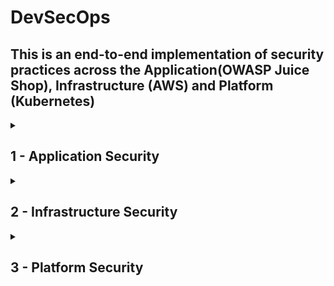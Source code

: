 # DevSecOps
## This is an end-to-end implementation of security practices across the Application(OWASP Juice Shop), Infrastructure (AWS) and Platform (Kubernetes)

<details>
<summary><h2>1 - Application Security</h2></summary>

<details>
<summary><h3>1.1 - Application Vulnerability Scanning </h3></summary>

<h3>Infra Diagram</h3>

    [Include an infrastructure diagram specific to application security]



<h3>Objective</h3>

    Integrate GitLeaks into our pipeline to check if our code exposes passwords, tokens and any other credentials

<h3>Code</h3>

         
       stages:
        - cache
        - test
        - build

    ## We use caching to speed up the build process 
    create_cache:
        image: node:18-bullseye
        stage: cache
        script:
            - yarn install
        cache:
            policy: pull-push
            key:
                files:
                    - yarn.lock
            paths:
                - node_modules/
                - yarn.lock
                - .yarn
    
    yarn_test:
        image: node:18-bullseye
        stage: test
        
        script:
            - yarn install
            - yarn test
        cache:
            policy: pull
            key:
                files:
                    - yarn.lock
            paths:
                - node_modules/
                - yarn.lock
                - .yarn
                
    
    ## This stage scans the code for sensitive information such as passwords, token
    gitleaks:
        stage: test
        image:
             name: zricethezav/gitleaks   ## Using image: zricethezav/gitleaks alone is simpler and works well if the default entrypoint of the image is suitable for your needs. 
                                            If you encounter any conflicts or need more control, specifying the entrypoint ensures that your script commands executes as intended.
             entrypoint: [""]
             
             
        ## This srcipt generates a file called gitleaks.json for visualizing vulnerabilities
        script:
            - gitleaks detect --verbose . -f json -r gitleaks.json
            
        ## This is set to true because we don't want the job to end.
        allow_failure: true
    
      




<h3>Findings</h3>

      Finding:     password: 'bW9jLmxpYW1nQGhjaW5pbW1pay5ucmVvamI='
      Secret:      bW9jLmxpYW1nQGhjaW5pbW1pay5ucmVvamI=
      RuleID:      generic-api-key
      Entropy:     4.329240
      File:        data/static/users.yml
      Line:        88
      
      Fingerprint: c3340cda147c54325dbf3b32fc863f3402caa5da:data/static/users.yml:generic-api-key:88
      Finding:     totpSecret: IFTXE3SPOEYVURT2MRYGI52TKJ4HC3KH
        key: timo
      Secret:      IFTXE3SPOEYVURT2MRYGI52TKJ4HC3KH
      RuleID:      generic-api-key
      Entropy:     4.351410
      File:        data/static/users.yml
      Line:        150
      
      Fingerprint: c3340cda147c54325dbf3b32fc863f3402caa5da:data/static/users.yml:generic-api-key:150
      Finding:     ...e.setItem('token', 'eyJhbGciOiJIUzI1NiIsInR5cCI6IkpXVCJ9.eyJzdWIiOiIxMjM0NTY3ODkwIiwibmFtZSI6IkpvaG4gRG9lIiwiaWF0IjoxNTE...'
      Secret:      eyJhbGciOiJIUzI1NiIsInR5cCI6IkpXVCJ9.eyJzdWIiOiIxMjM0NTY3ODkwIiwibmFtZSI6IkpvaG4gRG9lIiwiaWF0IjoxNTE...
      RuleID:      jwt
      Entropy:     5.444070
      File:        frontend/src/app/app.guard.spec.ts
      Line:        40
      
      Fingerprint: c3340cda147c54325dbf3b32fc863f3402caa5da:frontend/src/app/app.guard.spec.ts:jwt:40
      Finding:     ...e.setItem('token', 'eyJhbGciOiJIUzI1NiIsInR5cCI6IkpXVCJ9.eyJkYXRhIjp7Imxhc3RMb2dpbklwIjoiMS4yLjMuNCJ9fQ.RAkmdqwNypuOxv3S...'
      Secret:      eyJhbGciOiJIUzI1NiIsInR5cCI6IkpXVCJ9.eyJkYXRhIjp7Imxhc3RMb2dpbklwIjoiMS4yLjMuNCJ9fQ.RAkmdqwNypuOxv3S...
      RuleID:      jwt
      Entropy:     5.494293
      File:        frontend/src/app/last-login-ip/last-login-ip.component.spec.ts
      Line:        50
      
### Finding 1: Generic API Key Exposure

This finding indicates that an API key is hardcoded in the data/static/users.yml file. The high entropy value suggests that the string is not random text, but likely sensitive information such as a password or an API key. Hardcoding secrets in the source code is a major security risk as it can easily be extracted by anyone with access to the codebase

<h3>Remediation</h3>

Remove the hardcoded API key from the source code.
Use environment variables or secret management tools like AWS Secrets Manager or HashiCorp Vault to manage and access sensitive information securely.

### Finding 2: JWT Token Exposure

A JSON Web Token (JWT) is exposed in the frontend/src/app/app.guard.spec.ts file. JWT tokens are used for authentication and can contain sensitive information. Exposure of JWT tokens can allow attackers to impersonate users or gain unauthorized access to the system.

<h3>Remediation</h3>

Remove the hardcoded JWT token from the source code.
Implement secure storage practices for tokens and ensure they are transmitted securely over the network (e.g., using HTTPS).

### Conclusion

The findings from the Gitleaks scan highlight critical security vulnerabilities related to hardcoded secrets and tokens in the application code. To enhance the security posture of the application, it is essential to remove these hardcoded secrets and implement secure storage and management practices.

</details>    




<details>
<summary><h3>1.2 - Vulnerability Management and Remediation  </h3></summary>
  
<h3>Infra Diagram</h3>

    [Include an infrastructure diagram specific to application security]



<h3>Objective</h3>

    Integrate GitLeaks into our pipeline to check if our code exposes passwords, tokens and any other credentials

<h3>Code</h3>

         
       stages:
        - cache
        - test
        - build

    ## We use caching to speed up the build process 
    create_cache:
        image: node:18-bullseye
        stage: cache
        script:
            - yarn install
        cache:
            policy: pull-push
            key:
                files:
                    - yarn.lock
            paths:
                - node_modules/
                - yarn.lock
                - .yarn
    
    yarn_test:
        image: node:18-bullseye
        stage: test
        
        script:
            - yarn install
            - yarn test
        cache:
            policy: pull
            key:
                files:
                    - yarn.lock
            paths:
                - node_modules/
                - yarn.lock
                - .yarn
                
    
    ## This stage scans the code for sensitive information such as passwords, token
    gitleaks:
        stage: test
        image:
             name: zricethezav/gitleaks   ## Using image: zricethezav/gitleaks alone is simpler and works well if the default entrypoint of the image is suitable for your needs. 
                                            If you encounter any conflicts or need more control, specifying the entrypoint ensures that your script commands executes as intended.
             entrypoint: [""]
             
             
        ## This srcipt generates a file called gitleaks.json for visualizing vulnerabilities
        script:
            - gitleaks detect --verbose . -f json -r gitleaks.json
            
        ## This is set to true because we don't want the job to end.
        allow_failure: true
    
      




<h3>Findings</h3>

      Finding:     password: 'bW9jLmxpYW1nQGhjaW5pbW1pay5ucmVvamI='
      Secret:      bW9jLmxpYW1nQGhjaW5pbW1pay5ucmVvamI=
      RuleID:      generic-api-key
      Entropy:     4.329240
      File:        data/static/users.yml
      Line:        88
      
      Fingerprint: c3340cda147c54325dbf3b32fc863f3402caa5da:data/static/users.yml:generic-api-key:88
      Finding:     totpSecret: IFTXE3SPOEYVURT2MRYGI52TKJ4HC3KH
        key: timo
      Secret:      IFTXE3SPOEYVURT2MRYGI52TKJ4HC3KH
      RuleID:      generic-api-key
      Entropy:     4.351410
      File:        data/static/users.yml
      Line:        150
      
      Fingerprint: c3340cda147c54325dbf3b32fc863f3402caa5da:data/static/users.yml:generic-api-key:150
      Finding:     ...e.setItem('token', 'eyJhbGciOiJIUzI1NiIsInR5cCI6IkpXVCJ9.eyJzdWIiOiIxMjM0NTY3ODkwIiwibmFtZSI6IkpvaG4gRG9lIiwiaWF0IjoxNTE...'
      Secret:      eyJhbGciOiJIUzI1NiIsInR5cCI6IkpXVCJ9.eyJzdWIiOiIxMjM0NTY3ODkwIiwibmFtZSI6IkpvaG4gRG9lIiwiaWF0IjoxNTE...
      RuleID:      jwt
      Entropy:     5.444070
      File:        frontend/src/app/app.guard.spec.ts
      Line:        40
      
      Fingerprint: c3340cda147c54325dbf3b32fc863f3402caa5da:frontend/src/app/app.guard.spec.ts:jwt:40
      Finding:     ...e.setItem('token', 'eyJhbGciOiJIUzI1NiIsInR5cCI6IkpXVCJ9.eyJkYXRhIjp7Imxhc3RMb2dpbklwIjoiMS4yLjMuNCJ9fQ.RAkmdqwNypuOxv3S...'
      Secret:      eyJhbGciOiJIUzI1NiIsInR5cCI6IkpXVCJ9.eyJkYXRhIjp7Imxhc3RMb2dpbklwIjoiMS4yLjMuNCJ9fQ.RAkmdqwNypuOxv3S...
      RuleID:      jwt
      Entropy:     5.494293
      File:        frontend/src/app/last-login-ip/last-login-ip.component.spec.ts
      Line:        50
      
### Finding 1: Generic API Key Exposure

This finding indicates that an API key is hardcoded in the data/static/users.yml file. The high entropy value suggests that the string is not random text, but likely sensitive information such as a password or an API key. Hardcoding secrets in the source code is a major security risk as it can easily be extracted by anyone with access to the codebase

<h3>Remediation</h3>

Remove the hardcoded API key from the source code.
Use environment variables or secret management tools like AWS Secrets Manager or HashiCorp Vault to manage and access sensitive information securely.

### Finding 2: JWT Token Exposure

A JSON Web Token (JWT) is exposed in the frontend/src/app/app.guard.spec.ts file. JWT tokens are used for authentication and can contain sensitive information. Exposure of JWT tokens can allow attackers to impersonate users or gain unauthorized access to the system.

<h3>Remediation</h3>

Remove the hardcoded JWT token from the source code.
Implement secure storage practices for tokens and ensure they are transmitted securely over the network (e.g., using HTTPS).

### Conclusion

The findings from the Gitleaks scan highlight critical security vulnerabilities related to hardcoded secrets and tokens in the application code. To enhance the security posture of the application, it is essential to remove these hardcoded secrets and implement secure storage and management practices.

</details>


<details>
<summary><h3>1.3 - Vulnerability Scanning for Application Dependencies   </h3></summary>
  
<h3>Infra Diagram</h3>

    [Include an infrastructure diagram specific to application security]



<h3>Objective</h3>

    Integrate GitLeaks into our pipeline to check if our code exposes passwords, tokens and any other credentials

<h3>Code</h3>

         
       stages:
        - cache
        - test
        - build

    ## We use caching to speed up the build process 
    create_cache:
        image: node:18-bullseye
        stage: cache
        script:
            - yarn install
        cache:
            policy: pull-push
            key:
                files:
                    - yarn.lock
            paths:
                - node_modules/
                - yarn.lock
                - .yarn
    
    yarn_test:
        image: node:18-bullseye
        stage: test
        
        script:
            - yarn install
            - yarn test
        cache:
            policy: pull
            key:
                files:
                    - yarn.lock
            paths:
                - node_modules/
                - yarn.lock
                - .yarn
                
    
    ## This stage scans the code for sensitive information such as passwords, token
    gitleaks:
        stage: test
        image:
             name: zricethezav/gitleaks   ## Using image: zricethezav/gitleaks alone is simpler and works well if the default entrypoint of the image is suitable for your needs. 
                                            If you encounter any conflicts or need more control, specifying the entrypoint ensures that your script commands executes as intended.
             entrypoint: [""]
             
             
        ## This srcipt generates a file called gitleaks.json for visualizing vulnerabilities
        script:
            - gitleaks detect --verbose . -f json -r gitleaks.json
            
        ## This is set to true because we don't want the job to end.
        allow_failure: true
    
      




<h3>Findings</h3>

      Finding:     password: 'bW9jLmxpYW1nQGhjaW5pbW1pay5ucmVvamI='
      Secret:      bW9jLmxpYW1nQGhjaW5pbW1pay5ucmVvamI=
      RuleID:      generic-api-key
      Entropy:     4.329240
      File:        data/static/users.yml
      Line:        88
      
      Fingerprint: c3340cda147c54325dbf3b32fc863f3402caa5da:data/static/users.yml:generic-api-key:88
      Finding:     totpSecret: IFTXE3SPOEYVURT2MRYGI52TKJ4HC3KH
        key: timo
      Secret:      IFTXE3SPOEYVURT2MRYGI52TKJ4HC3KH
      RuleID:      generic-api-key
      Entropy:     4.351410
      File:        data/static/users.yml
      Line:        150
      
      Fingerprint: c3340cda147c54325dbf3b32fc863f3402caa5da:data/static/users.yml:generic-api-key:150
      Finding:     ...e.setItem('token', 'eyJhbGciOiJIUzI1NiIsInR5cCI6IkpXVCJ9.eyJzdWIiOiIxMjM0NTY3ODkwIiwibmFtZSI6IkpvaG4gRG9lIiwiaWF0IjoxNTE...'
      Secret:      eyJhbGciOiJIUzI1NiIsInR5cCI6IkpXVCJ9.eyJzdWIiOiIxMjM0NTY3ODkwIiwibmFtZSI6IkpvaG4gRG9lIiwiaWF0IjoxNTE...
      RuleID:      jwt
      Entropy:     5.444070
      File:        frontend/src/app/app.guard.spec.ts
      Line:        40
      
      Fingerprint: c3340cda147c54325dbf3b32fc863f3402caa5da:frontend/src/app/app.guard.spec.ts:jwt:40
      Finding:     ...e.setItem('token', 'eyJhbGciOiJIUzI1NiIsInR5cCI6IkpXVCJ9.eyJkYXRhIjp7Imxhc3RMb2dpbklwIjoiMS4yLjMuNCJ9fQ.RAkmdqwNypuOxv3S...'
      Secret:      eyJhbGciOiJIUzI1NiIsInR5cCI6IkpXVCJ9.eyJkYXRhIjp7Imxhc3RMb2dpbklwIjoiMS4yLjMuNCJ9fQ.RAkmdqwNypuOxv3S...
      RuleID:      jwt
      Entropy:     5.494293
      File:        frontend/src/app/last-login-ip/last-login-ip.component.spec.ts
      Line:        50
      
### Finding 1: Generic API Key Exposure

This finding indicates that an API key is hardcoded in the data/static/users.yml file. The high entropy value suggests that the string is not random text, but likely sensitive information such as a password or an API key. Hardcoding secrets in the source code is a major security risk as it can easily be extracted by anyone with access to the codebase

<h3>Remediation</h3>

Remove the hardcoded API key from the source code.
Use environment variables or secret management tools like AWS Secrets Manager or HashiCorp Vault to manage and access sensitive information securely.

### Finding 2: JWT Token Exposure

A JSON Web Token (JWT) is exposed in the frontend/src/app/app.guard.spec.ts file. JWT tokens are used for authentication and can contain sensitive information. Exposure of JWT tokens can allow attackers to impersonate users or gain unauthorized access to the system.

<h3>Remediation</h3>

Remove the hardcoded JWT token from the source code.
Implement secure storage practices for tokens and ensure they are transmitted securely over the network (e.g., using HTTPS).

### Conclusion

The findings from the Gitleaks scan highlight critical security vulnerabilities related to hardcoded secrets and tokens in the application code. To enhance the security posture of the application, it is essential to remove these hardcoded secrets and implement secure storage and management practices.

</details>


<details>
<summary><h3>1.4 - Build a CD Pipeline   </h3></summary>
  
<h3>Infra Diagram</h3>

    [Include an infrastructure diagram specific to application security]



<h3>Objective</h3>

    Integrate GitLeaks into our pipeline to check if our code exposes passwords, tokens and any other credentials

<h3>Code</h3>

         
       stages:
        - cache
        - test
        - build

    ## We use caching to speed up the build process 
    create_cache:
        image: node:18-bullseye
        stage: cache
        script:
            - yarn install
        cache:
            policy: pull-push
            key:
                files:
                    - yarn.lock
            paths:
                - node_modules/
                - yarn.lock
                - .yarn
    
    yarn_test:
        image: node:18-bullseye
        stage: test
        
        script:
            - yarn install
            - yarn test
        cache:
            policy: pull
            key:
                files:
                    - yarn.lock
            paths:
                - node_modules/
                - yarn.lock
                - .yarn
                
    
    ## This stage scans the code for sensitive information such as passwords, token
    gitleaks:
        stage: test
        image:
             name: zricethezav/gitleaks   ## Using image: zricethezav/gitleaks alone is simpler and works well if the default entrypoint of the image is suitable for your needs. 
                                            If you encounter any conflicts or need more control, specifying the entrypoint ensures that your script commands executes as intended.
             entrypoint: [""]
             
             
        ## This srcipt generates a file called gitleaks.json for visualizing vulnerabilities
        script:
            - gitleaks detect --verbose . -f json -r gitleaks.json
            
        ## This is set to true because we don't want the job to end.
        allow_failure: true
    
      




<h3>Findings</h3>

      Finding:     password: 'bW9jLmxpYW1nQGhjaW5pbW1pay5ucmVvamI='
      Secret:      bW9jLmxpYW1nQGhjaW5pbW1pay5ucmVvamI=
      RuleID:      generic-api-key
      Entropy:     4.329240
      File:        data/static/users.yml
      Line:        88
      
      Fingerprint: c3340cda147c54325dbf3b32fc863f3402caa5da:data/static/users.yml:generic-api-key:88
      Finding:     totpSecret: IFTXE3SPOEYVURT2MRYGI52TKJ4HC3KH
        key: timo
      Secret:      IFTXE3SPOEYVURT2MRYGI52TKJ4HC3KH
      RuleID:      generic-api-key
      Entropy:     4.351410
      File:        data/static/users.yml
      Line:        150
      
      Fingerprint: c3340cda147c54325dbf3b32fc863f3402caa5da:data/static/users.yml:generic-api-key:150
      Finding:     ...e.setItem('token', 'eyJhbGciOiJIUzI1NiIsInR5cCI6IkpXVCJ9.eyJzdWIiOiIxMjM0NTY3ODkwIiwibmFtZSI6IkpvaG4gRG9lIiwiaWF0IjoxNTE...'
      Secret:      eyJhbGciOiJIUzI1NiIsInR5cCI6IkpXVCJ9.eyJzdWIiOiIxMjM0NTY3ODkwIiwibmFtZSI6IkpvaG4gRG9lIiwiaWF0IjoxNTE...
      RuleID:      jwt
      Entropy:     5.444070
      File:        frontend/src/app/app.guard.spec.ts
      Line:        40
      
      Fingerprint: c3340cda147c54325dbf3b32fc863f3402caa5da:frontend/src/app/app.guard.spec.ts:jwt:40
      Finding:     ...e.setItem('token', 'eyJhbGciOiJIUzI1NiIsInR5cCI6IkpXVCJ9.eyJkYXRhIjp7Imxhc3RMb2dpbklwIjoiMS4yLjMuNCJ9fQ.RAkmdqwNypuOxv3S...'
      Secret:      eyJhbGciOiJIUzI1NiIsInR5cCI6IkpXVCJ9.eyJkYXRhIjp7Imxhc3RMb2dpbklwIjoiMS4yLjMuNCJ9fQ.RAkmdqwNypuOxv3S...
      RuleID:      jwt
      Entropy:     5.494293
      File:        frontend/src/app/last-login-ip/last-login-ip.component.spec.ts
      Line:        50
      
### Finding 1: Generic API Key Exposure

This finding indicates that an API key is hardcoded in the data/static/users.yml file. The high entropy value suggests that the string is not random text, but likely sensitive information such as a password or an API key. Hardcoding secrets in the source code is a major security risk as it can easily be extracted by anyone with access to the codebase

<h3>Remediation</h3>

Remove the hardcoded API key from the source code.
Use environment variables or secret management tools like AWS Secrets Manager or HashiCorp Vault to manage and access sensitive information securely.

### Finding 2: JWT Token Exposure

A JSON Web Token (JWT) is exposed in the frontend/src/app/app.guard.spec.ts file. JWT tokens are used for authentication and can contain sensitive information. Exposure of JWT tokens can allow attackers to impersonate users or gain unauthorized access to the system.

<h3>Remediation</h3>

Remove the hardcoded JWT token from the source code.
Implement secure storage practices for tokens and ensure they are transmitted securely over the network (e.g., using HTTPS).

### Conclusion

The findings from the Gitleaks scan highlight critical security vulnerabilities related to hardcoded secrets and tokens in the application code. To enhance the security posture of the application, it is essential to remove these hardcoded secrets and implement secure storage and management practices.

</details>

<details>
<summary><h3>1.5 - Image Scanning - Build Secure Docker Images    </h3></summary>
  
<h3>Infra Diagram</h3>

    [Include an infrastructure diagram specific to application security]



<h3>Objective</h3>

    Integrate GitLeaks into our pipeline to check if our code exposes passwords, tokens and any other credentials

<h3>Code</h3>

         
       stages:
        - cache
        - test
        - build

    ## We use caching to speed up the build process 
    create_cache:
        image: node:18-bullseye
        stage: cache
        script:
            - yarn install
        cache:
            policy: pull-push
            key:
                files:
                    - yarn.lock
            paths:
                - node_modules/
                - yarn.lock
                - .yarn
    
    yarn_test:
        image: node:18-bullseye
        stage: test
        
        script:
            - yarn install
            - yarn test
        cache:
            policy: pull
            key:
                files:
                    - yarn.lock
            paths:
                - node_modules/
                - yarn.lock
                - .yarn
                
    
    ## This stage scans the code for sensitive information such as passwords, token
    gitleaks:
        stage: test
        image:
             name: zricethezav/gitleaks   ## Using image: zricethezav/gitleaks alone is simpler and works well if the default entrypoint of the image is suitable for your needs. 
                                            If you encounter any conflicts or need more control, specifying the entrypoint ensures that your script commands executes as intended.
             entrypoint: [""]
             
             
        ## This srcipt generates a file called gitleaks.json for visualizing vulnerabilities
        script:
            - gitleaks detect --verbose . -f json -r gitleaks.json
            
        ## This is set to true because we don't want the job to end.
        allow_failure: true
    
      




<h3>Findings</h3>

      Finding:     password: 'bW9jLmxpYW1nQGhjaW5pbW1pay5ucmVvamI='
      Secret:      bW9jLmxpYW1nQGhjaW5pbW1pay5ucmVvamI=
      RuleID:      generic-api-key
      Entropy:     4.329240
      File:        data/static/users.yml
      Line:        88
      
      Fingerprint: c3340cda147c54325dbf3b32fc863f3402caa5da:data/static/users.yml:generic-api-key:88
      Finding:     totpSecret: IFTXE3SPOEYVURT2MRYGI52TKJ4HC3KH
        key: timo
      Secret:      IFTXE3SPOEYVURT2MRYGI52TKJ4HC3KH
      RuleID:      generic-api-key
      Entropy:     4.351410
      File:        data/static/users.yml
      Line:        150
      
      Fingerprint: c3340cda147c54325dbf3b32fc863f3402caa5da:data/static/users.yml:generic-api-key:150
      Finding:     ...e.setItem('token', 'eyJhbGciOiJIUzI1NiIsInR5cCI6IkpXVCJ9.eyJzdWIiOiIxMjM0NTY3ODkwIiwibmFtZSI6IkpvaG4gRG9lIiwiaWF0IjoxNTE...'
      Secret:      eyJhbGciOiJIUzI1NiIsInR5cCI6IkpXVCJ9.eyJzdWIiOiIxMjM0NTY3ODkwIiwibmFtZSI6IkpvaG4gRG9lIiwiaWF0IjoxNTE...
      RuleID:      jwt
      Entropy:     5.444070
      File:        frontend/src/app/app.guard.spec.ts
      Line:        40
      
      Fingerprint: c3340cda147c54325dbf3b32fc863f3402caa5da:frontend/src/app/app.guard.spec.ts:jwt:40
      Finding:     ...e.setItem('token', 'eyJhbGciOiJIUzI1NiIsInR5cCI6IkpXVCJ9.eyJkYXRhIjp7Imxhc3RMb2dpbklwIjoiMS4yLjMuNCJ9fQ.RAkmdqwNypuOxv3S...'
      Secret:      eyJhbGciOiJIUzI1NiIsInR5cCI6IkpXVCJ9.eyJkYXRhIjp7Imxhc3RMb2dpbklwIjoiMS4yLjMuNCJ9fQ.RAkmdqwNypuOxv3S...
      RuleID:      jwt
      Entropy:     5.494293
      File:        frontend/src/app/last-login-ip/last-login-ip.component.spec.ts
      Line:        50
      
### Finding 1: Generic API Key Exposure

This finding indicates that an API key is hardcoded in the data/static/users.yml file. The high entropy value suggests that the string is not random text, but likely sensitive information such as a password or an API key. Hardcoding secrets in the source code is a major security risk as it can easily be extracted by anyone with access to the codebase

<h3>Remediation</h3>

Remove the hardcoded API key from the source code.
Use environment variables or secret management tools like AWS Secrets Manager or HashiCorp Vault to manage and access sensitive information securely.

### Finding 2: JWT Token Exposure

A JSON Web Token (JWT) is exposed in the frontend/src/app/app.guard.spec.ts file. JWT tokens are used for authentication and can contain sensitive information. Exposure of JWT tokens can allow attackers to impersonate users or gain unauthorized access to the system.

<h3>Remediation</h3>

Remove the hardcoded JWT token from the source code.
Implement secure storage practices for tokens and ensure they are transmitted securely over the network (e.g., using HTTPS).

### Conclusion

The findings from the Gitleaks scan highlight critical security vulnerabilities related to hardcoded secrets and tokens in the application code. To enhance the security posture of the application, it is essential to remove these hardcoded secrets and implement secure storage and management practices.

</details>

</details>



<details>
<summary><h2>2 - Infrastructure Security</h2></summary>

(Add Infrastructure Security content here)
</details>
<details>
    
<summary><h2>3 - Platform Security</h2></summary>

(Add Platform Security content here)
</details>





